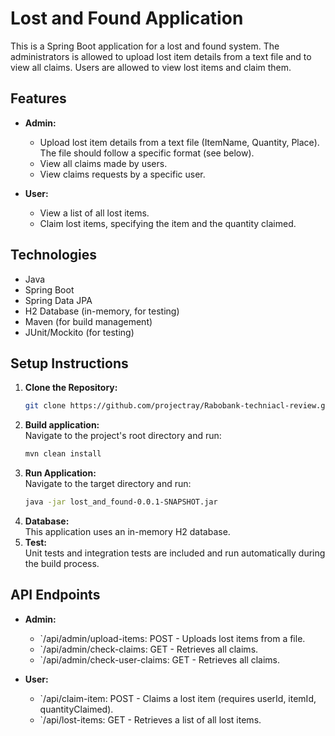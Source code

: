 # Lost and Found Application

This is a Spring Boot application for a lost and found system.  The administrators is allowed to upload lost item details from a text file and to view all claims. Users are allowed to view lost items and claim them.

## Features

* **Admin:**
    * Upload lost item details from a text file (ItemName, Quantity, Place).  The file should follow a specific format (see below).
    * View all claims made by users.
    * View claims requests by a specific user.

* **User:**
    * View a list of all lost items.
    * Claim lost items, specifying the item and the quantity claimed.

## Technologies

* Java
* Spring Boot
* Spring Data JPA
* H2 Database (in-memory, for testing)
* Maven (for build management)
* JUnit/Mockito (for testing)

## Setup Instructions

1. **Clone the Repository:**
   ```bash
   git clone https://github.com/projectray/Rabobank-techniacl-review.git
2. **Build application:**\
   Navigate to the project's root directory and run:
   ```bash
   mvn clean install
4. **Run Application:** \
   Navigate to the target directory and run:
   ```bash
   java -jar lost_and_found-0.0.1-SNAPSHOT.jar
6. **Database:**\
   This application uses an in-memory H2 database.
7. **Test:**\
   Unit tests and integration tests are included and run automatically during the build process.
   
## API Endpoints
* **Admin:**
    * `/api/admin/upload-items: POST - Uploads lost items from a file.
    * `/api/admin/check-claims: GET - Retrieves all claims.
    * `/api/admin/check-user-claims: GET - Retrieves all claims.

* **User:**
    * `/api/claim-item: POST - Claims a lost item (requires userId, itemId, quantityClaimed).
    * `/api/lost-items: GET - Retrieves a list of all lost items.

   
